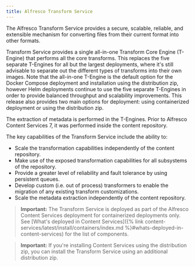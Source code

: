 ```yaml
---
title: Alfresco Transform Service
---
```


The Alfresco Transform Service provides a secure, scalable, reliable, and extensible mechanism for converting files from their current format into other formats.

Transform Service provides a single all-in-one Transform Core Engine (T-Engine) that performs all the core transforms. This replaces the five separate T-Engines for all but the largest deployments, where it's still advisable to separate out the different types of transforms into their own images. Note that the all-in-one T-Engine is the default option for the Docker Compose deployment and installation using the distribution zip, however Helm deployments continue to use the five separate T-Engines in order to provide balanced throughput and scalability improvements. This release also provides two main options for deployment: using containerized deployment or using the distribution zip.

The extraction of metadata is performed in the T-Engines. Prior to Alfresco Content Services 7, it was performed inside the content repository. 

The key capabilities of the Transform Service include the ability to:

* Scale the transformation capabilities independently of the content repository.
* Make use of the exposed transformation capabilities for all subsystems of the repository.
* Provide a greater level of reliability and fault tolerance by using persistent queues.
* Develop custom (i.e. out of process) transformers to enable the migration of any existing transform customizations.
* Scale the metadata extraction independently of the content repository.

> **Important:** The Transform Service is deployed as part of the Alfresco Content Services deployment for containerized deployments only. See [What's deployed in Content Services]({% link content-services/latest/install/containers/index.md %}#whats-deployed-in-content-services) for the list of components.

> **Important:** If you're installing Content Services using the distribution zip, you can install the Transform Service using an additional distribution zip.
